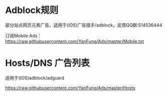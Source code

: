 # Adblock规则

部分站点网页元素广告，适用于(IOS)广告猎手/adblock，反馈QQ群:514536444

订阅Mobile Ads：https://raw.githubusercontent.com/YanFung/Ads/master/Mobile.txt

# Hosts/DNS  广告列表

适用于(IOS)adblock/adguard

https://raw.githubusercontent.com/YanFung/Ads/master/Hosts
